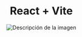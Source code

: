 
<h1 align="center" >
   React + Vite
</h1>

<p align="center">
  <img src="https://github.com/BrayanElias/Calculadora-React/assets/85414364/6185781b-5fe6-4497-a07f-126158650961" alt="Descripción de la imagen">
</p>

